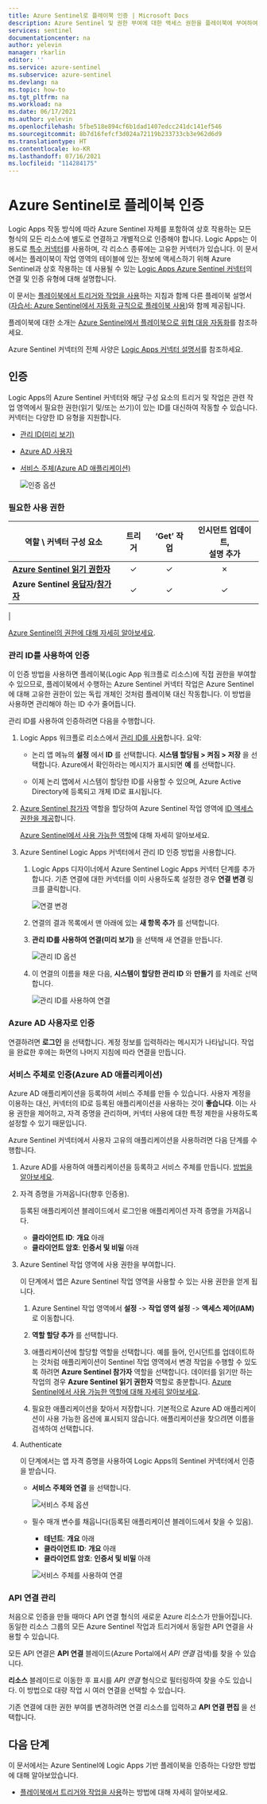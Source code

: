 ```yaml
---
title: Azure Sentinel로 플레이북 인증 | Microsoft Docs
description: Azure Sentinel 및 권한 부여에 대한 액세스 권한을 플레이북에 부여하여 수정 작업을 수행하는 방법을 알아봅니다.
services: sentinel
documentationcenter: na
author: yelevin
manager: rkarlin
editor: ''
ms.service: azure-sentinel
ms.subservice: azure-sentinel
ms.devlang: na
ms.topic: how-to
ms.tgt_pltfrm: na
ms.workload: na
ms.date: 06/17/2021
ms.author: yelevin
ms.openlocfilehash: 5fbe518e894cf6b1dad1407edcc241dc141ef546
ms.sourcegitcommit: 8b7d16fefcf3d024a72119b233733cb3e962d6d9
ms.translationtype: HT
ms.contentlocale: ko-KR
ms.lasthandoff: 07/16/2021
ms.locfileid: "114284175"
---
```

# <a name="authenticate-playbooks-to-azure-sentinel"></a>Azure Sentinel로 플레이북 인증

Logic Apps 작동 방식에 따라 Azure Sentinel 자체를 포함하여 상호 작용하는 모든 형식의 모든 리소스에 별도로 연결하고 개별적으로 인증해야 합니다. Logic Apps는 이 용도로 [특수 커넥터](/connectors/connector-reference/)를 사용하며, 각 리소스 종류에는 고유한 커넥터가 있습니다. 이 문서에서는 플레이북이 작업 영역의 테이블에 있는 정보에 액세스하기 위해 Azure Sentinel과 상호 작용하는 데 사용될 수 있는 [Logic Apps Azure Sentinel 커넥터](/connectors/azuresentinel/)의 연결 및 인증 유형에 대해 설명합니다.

이 문서는 [플레이북에서 트리거와 작업을 사용](playbook-triggers-actions.md)하는 지침과 함께 다른 플레이북 설명서([자습서: Azure Sentinel에서 자동화 규칙으로 플레이북 사용](tutorial-respond-threats-playbook.md))와 함께 제공됩니다.

플레이북에 대한 소개는 [Azure Sentinel에서 플레이북으로 위협 대응 자동화](automate-responses-with-playbooks.md)를 참조하세요.

Azure Sentinel 커넥터의 전체 사양은 [Logic Apps 커넥터 설명서](/connectors/azuresentinel/)를 참조하세요.

## <a name="authentication"></a>인증

Logic Apps의 Azure Sentinel 커넥터와 해당 구성 요소의 트리거 및 작업은 관련 작업 영역에서 필요한 권한(읽기 및/또는 쓰기)이 있는 ID를 대신하여 작동할 수 있습니다. 커넥터는 다양한 ID 유형을 지원합니다.

- [관리 ID(미리 보기)](#authenticate-with-managed-identity)
- [Azure AD 사용자](#authenticate-as-an-azure-ad-user)
- [서비스 주체(Azure AD 애플리케이션)](#authenticate-as-a-service-principal-azure-ad-application)

    ![인증 옵션](media/authenticate-playbooks-to-sentinel/auth-methods.png)

### <a name="permissions-required"></a>필요한 사용 권한

| 역할 \ 커넥터 구성 요소 | 트리거 | ‘Get’ 작업 | 인시던트 업데이트,<br>설명 추가 |
| ------------- | :-----------: | :------------: | :-----------: |
| **[Azure Sentinel 읽기 권한자](../role-based-access-control/built-in-roles.md#azure-sentinel-reader)** | &#10003; | &#10003; | &#10007; |
| **Azure Sentinel [응답자](../role-based-access-control/built-in-roles.md#azure-sentinel-responder)/[참가자](../role-based-access-control/built-in-roles.md#azure-sentinel-contributor)** | &#10003; | &#10003; | &#10003; |
| 

[Azure Sentinel의 권한에 대해 자세히 알아보세요](./roles.md).

### <a name="authenticate-with-managed-identity"></a>관리 ID를 사용하여 인증

이 인증 방법을 사용하면 플레이북(Logic App 워크플로 리소스)에 직접 권한을 부여할 수 있으므로, 플레이북에서 수행하는 Azure Sentinel 커넥터 작업은 Azure Sentinel에 대해 고유한 권한이 있는 독립 개체인 것처럼 플레이북 대신 작동합니다. 이 방법을 사용하면 관리해야 하는 ID 수가 줄어듭니다. 

관리 ID를 사용하여 인증하려면 다음을 수행합니다.

1. Logic Apps 워크플로 리소스에서 [관리 ID를 사용](../logic-apps/create-managed-service-identity.md#enable-system-assigned-identity-in-azure-portal)합니다. 요약:

    - 논리 앱 메뉴의 **설정** 에서 **ID** 를 선택합니다. **시스템 할당됨 > 켜짐 > 저장** 을 선택합니다. Azure에서 확인하라는 메시지가 표시되면 **예** 를 선택합니다.

    - 이제 논리 앱에서 시스템이 할당한 ID를 사용할 수 있으며, Azure Active Directory에 등록되고 개체 ID로 표시됩니다.

1. [Azure Sentinel 참가자](../role-based-access-control/built-in-roles.md#azure-sentinel-contributor) 역할을 할당하여 Azure Sentinel 작업 영역에 [ID 액세스 권한을 제공](../logic-apps/create-managed-service-identity.md#give-identity-access-to-resources)합니다.

    [Azure Sentinel에서 사용 가능한 역할](./roles.md)에 대해 자세히 알아보세요.

1. Azure Sentinel Logic Apps 커넥터에서 관리 ID 인증 방법을 사용합니다.

    1. Logic Apps 디자이너에서 Azure Sentinel Logic Apps 커넥터 단계를 추가합니다. 기존 연결에 대한 커넥터를 이미 사용하도록 설정한 경우 **연결 변경** 링크를 클릭합니다.

        ![연결 변경](media/authenticate-playbooks-to-sentinel/change-connection.png)

    1. 연결의 결과 목록에서 맨 아래에 있는 **새 항목 추가** 를 선택합니다. 

    1. **관리 ID를 사용하여 연결(미리 보기)** 을 선택해 새 연결을 만듭니다.

        ![관리 ID 옵션](media/authenticate-playbooks-to-sentinel/auth-methods-msi-choice.png)

    1. 이 연결의 이름을 채운 다음, **시스템이 할당한 관리 ID** 와 **만들기** 를 차례로 선택합니다.

        ![관리 ID를 사용하여 연결](media/authenticate-playbooks-to-sentinel/auth-methods-msi.png)

### <a name="authenticate-as-an-azure-ad-user"></a>Azure AD 사용자로 인증

연결하려면 **로그인** 을 선택합니다. 계정 정보를 입력하라는 메시지가 나타납니다. 작업을 완료한 후에는 화면의 나머지 지침에 따라 연결을 만듭니다.

### <a name="authenticate-as-a-service-principal-azure-ad-application"></a>서비스 주체로 인증(Azure AD 애플리케이션)

Azure AD 애플리케이션을 등록하여 서비스 주체를 만들 수 있습니다. 사용자 계정을 이용하는 대신, 커넥터의 ID로 등록된 애플리케이션을 사용하는 것이 **좋습니다**. 이는 사용 권한을 제어하고, 자격 증명을 관리하며, 커넥터 사용에 대한 특정 제한을 사용하도록 설정할 수 있기 때문입니다.

Azure Sentinel 커넥터에서 사용자 고유의 애플리케이션을 사용하려면 다음 단계를 수행합니다.

1. Azure AD를 사용하여 애플리케이션을 등록하고 서비스 주체를 만듭니다. [방법을 알아보세요](../active-directory/develop/howto-create-service-principal-portal.md#register-an-application-with-azure-ad-and-create-a-service-principal).

1. 자격 증명을 가져옵니다(향후 인증용).

    등록된 애플리케이션 블레이드에서 로그인용 애플리케이션 자격 증명을 가져옵니다.

    - **클라이언트 ID**: **개요** 아래
    - **클라이언트 암호**: **인증서 및 비밀** 아래

1. Azure Sentinel 작업 영역에 사용 권한을 부여합니다.

    이 단계에서 앱은 Azure Sentinel 작업 영역을 사용할 수 있는 사용 권한을 얻게 됩니다.

    1. Azure Sentinel 작업 영역에서 **설정** -> **작업 영역 설정** -> **액세스 제어(IAM)** 로 이동합니다.

    1. **역할 할당 추가** 를 선택합니다.

    1. 애플리케이션에 할당할 역할을 선택합니다. 예를 들어, 인시던트를 업데이트하는 것처럼 애플리케이션이 Sentinel 작업 영역에서 변경 작업을 수행할 수 있도록 하려면 **Azure Sentinel 참가자** 역할을 선택합니다. 데이터를 읽기만 하는 작업의 경우 **Azure Sentinel 읽기 권한자** 역할로 충분합니다. [Azure Sentinel에서 사용 가능한 역할에 대해 자세히 알아보세요](./roles.md).

    1. 필요한 애플리케이션을 찾아서 저장합니다. 기본적으로 Azure AD 애플리케이션이 사용 가능한 옵션에 표시되지 않습니다. 애플리케이션을 찾으려면 이름을 검색하여 선택합니다.

1. Authenticate

    이 단계에서는 앱 자격 증명을 사용하여 Logic Apps의 Sentinel 커넥터에서 인증을 받습니다.

    - **서비스 주체와 연결** 을 선택합니다.

        ![서비스 주체 옵션](media/authenticate-playbooks-to-sentinel/auth-methods-spn-choice.png)

    - 필수 매개 변수를 채웁니다(등록된 애플리케이션 블레이드에서 찾을 수 있음).
        - **테넌트**: **개요** 아래
        - **클라이언트 ID**: **개요** 아래
        - **클라이언트 암호**: **인증서 및 비밀** 아래
        
        ![서비스 주체를 사용하여 연결](media/authenticate-playbooks-to-sentinel/auth-methods-spn.png)

### <a name="manage-your-api-connections"></a>API 연결 관리

처음으로 인증을 만들 때마다 API 연결 형식의 새로운 Azure 리소스가 만들어집니다. 동일한 리소스 그룹의 모든 Azure Sentinel 작업과 트리거에서 동일한 API 연결을 사용할 수 있습니다.

모든 API 연결은 **API 연결** 블레이드(Azure Portal에서 *API 연결* 검색)를 찾을 수 있습니다.

**리소스** 블레이드로 이동한 후 표시를 *API 연결* 형식으로 필터링하여 찾을 수도 있습니다. 이 방법으로 대량 작업 시 여러 연결을 선택할 수 있습니다.

기존 연결에 대한 권한 부여를 변경하려면 연결 리소스를 입력하고 **API 연결 편집** 을 선택합니다.

## <a name="next-steps"></a>다음 단계

이 문서에서는 Azure Sentinel에 Logic Apps 기반 플레이북을 인증하는 다양한 방법에 대해 알아보았습니다.
- [플레이북에서 트리거와 작업을 사용](playbook-triggers-actions.md)하는 방법에 대해 자세히 알아보세요.